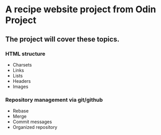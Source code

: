 # A recipe website project from Odin Project

## The project will cover these topics.
### HTML structure
* Charsets
* Links
* Lists
* Headers
* Images

### Repository management via git/github
* Rebase
* Merge
* Commit messages
* Organized repository
